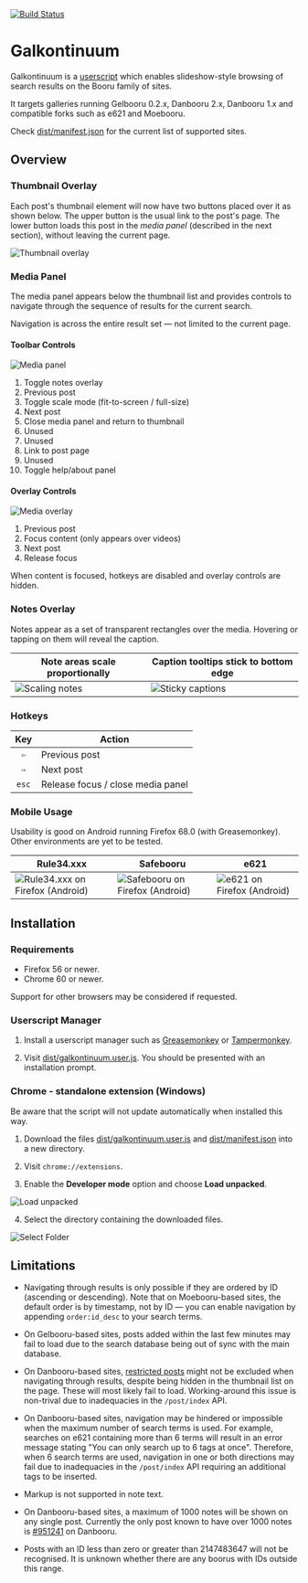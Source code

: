 [![Build Status](https://travis-ci.com/bipface/galkontinuum.svg?branch=master)](https://travis-ci.com/bipface/galkontinuum)
# Galkontinuum
Galkontinuum is a [userscript][wiki userscript] which enables slideshow-style
browsing of search results on the Booru family of sites.

It targets galleries running Gelbooru 0.2.x, Danbooru 2.x, Danbooru 1.x and
compatible forks such as e621 and Moebooru.

Check [dist/manifest.json][dist manif] for the current list of supported sites.

## Overview

### Thumbnail Overlay

Each post's thumbnail element will now have two buttons placed over it as shown
below. The upper button is the usual link to the post's page. The lower button
loads this post in the *media panel* (described in the next section), without
leaving the current page.

![Thumbnail overlay][thumb overlay anim]

### Media Panel

The media panel appears below the thumbnail list and provides controls to
navigate through the sequence of results for the current search.

Navigation is across the entire result set — not limited to the current page.

#### Toolbar Controls

![Media panel][media panel numbered]

1. Toggle notes overlay
2. Previous post
3. Toggle scale mode (fit-to-screen / full-size)
4. Next post
5. Close media panel and return to thumbnail
6. Unused
7. Unused
8. Link to post page
9. Unused
10. Toggle help/about panel

#### Overlay Controls

![Media overlay][media overlay numbered]

1. Previous post
2. Focus content (only appears over videos)
3. Next post
4. Release focus

When content is focused, hotkeys are disabled and overlay controls are hidden.

### Notes Overlay

Notes appear as a set of transparent rectangles over the media.
Hovering or tapping on them will reveal the caption.

Note areas scale proportionally | Caption tooltips stick to bottom edge
--- | ---
![Scaling notes][notes scaley anim] | ![Sticky captions][notes sticky captions anim]

### Hotkeys

Key | Action
:---: | ---
`⇦` | Previous post
`⇨` | Next post
`esc` | Release focus / close media panel

### Mobile Usage

Usability is good on Android running Firefox 68.0 (with Greasemonkey).
Other environments are yet to be tested.

Rule34.xxx | Safebooru | e621
--- | --- | ---
![Rule34.xxx on Firefox (Android)][fennec r34xxx] | ![Safebooru on Firefox (Android)][fennec safebooru] | ![e621 on Firefox (Android)][fennec e621]

## Installation

### Requirements

- Firefox 56 or newer.
- Chrome 60 or newer.

Support for other browsers may be considered if requested.

### Userscript Manager

1. Install a userscript manager such as [Greasemonkey][greasemonkey] or
[Tampermonkey][tampermonkey].

2. Visit [dist/galkontinuum.user.js][dist galk].
You should be presented with an installation prompt.

### Chrome - standalone extension (Windows)

Be aware that the script will not update automatically when installed this way.

1. Download the files [dist/galkontinuum.user.js][dist galk] and
[dist/manifest.json][dist manif] into a new directory.

2. Visit `chrome://extensions`.

3. Enable the **Developer mode** option and choose **Load unpacked**.

![Load unpacked][chrome load unpacked]

4. Select the directory containing the downloaded files.

![Select Folder][chrome select folder]

## Limitations

- Navigating through results is only possible if they are ordered by ID
(ascending or descending). Note that on Moebooru-based sites, the default
order is by timestamp, not by ID — you can enable navigation by appending
`order:id_desc` to your search terms.

- On Gelbooru-based sites, posts added within the last few minutes may fail to
load due to the search database being out of sync with the main database.

- On Danbooru-based sites, [restricted posts][danbooru wiki censored tags]
might not be excluded when navigating through results, despite being hidden in
the thumbnail list on the page. These will most likely fail to load.
Working-around this issue is non-trival due to inadequacies in the
`/post/index` API.

- On Danbooru-based sites, navigation may be hindered or impossible when the
maximum number of search terms is used.
For example, searches on e621 containing more than 6 terms will result in an
error message stating "You can only search up to 6 tags at once". Therefore,
when 6 search terms are used, navigation in one or both directions may fail due
to inadequacies in the `/post/index` API requiring an additional tags to be
inserted.

- Markup is not supported in note text.

- On Danbooru-based sites, a maximum of 1000 notes will be shown on any single
post. Currently the only post known to have over 1000 notes is
[#951241][danbooru post 1k notes] on Danbooru.

- Posts with an ID less than zero or greater than 2147483647 will not be
recognised. It is unknown whether there are any boorus with IDs outside this
range.

[dist galk]: https://github.com/bipface/galkontinuum/raw/master/dist/galkontinuum.user.js
[dist manif]: https://github.com/bipface/galkontinuum/raw/master/dist/manifest.json

[wiki userscript]: https://en.wikipedia.org/wiki/Userscript
[greasemonkey]: https://www.greasespot.net/
[tampermonkey]: https://tampermonkey.net/
[danbooru wiki censored tags]: https://danbooru.donmai.us/wiki_pages/84990
[danbooru post 1k notes]: https://danbooru.donmai.us/posts/951241

[thumb overlay anim]: https://i.imgur.com/ueGF43J.gif
[notes sticky captions anim]: http://a.webpurr.com/EPLM.webp
[notes scaley anim]: http://b.webpurr.com/MMla.webp
[media panel numbered]: https://i.imgur.com/MtdHz9U.gif
[media overlay numbered]: https://i.imgur.com/0nxqIGF.png
[chrome load unpacked]: https://i.imgur.com/RDu11ts.png
[chrome select folder]: https://i.imgur.com/mvJnMHQ.png
[fennec r34xxx]: http://b.webpurr.com/nr70.webp
[fennec safebooru]: http://b.webpurr.com/avB7.webp
[fennec e621]: http://b.webpurr.com/dVBv.webp
